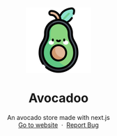 <h1 align="center">
  <div align="center">
    <img alt="Avocado logo" src="./public/fav.png" height="150px" width="auto"/>
  </div>
  <br/>
  Avocadoo
</h1>
<p align="center">
    An avocado store made with next.js
    <br />
    <a href="https://avocadoo.vercel.app">Go to website</a>&nbsp;
    ·
    &nbsp;<a href="https://github.com/devenapuros/Avocadoo">Report Bug</a>
  </p>
<br/>
